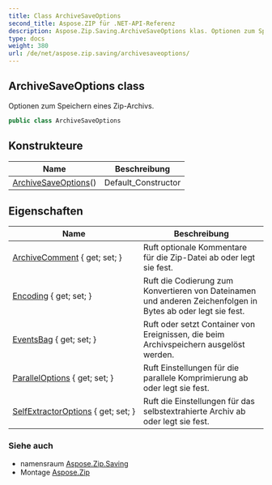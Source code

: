 ```yaml
---
title: Class ArchiveSaveOptions
second_title: Aspose.ZIP für .NET-API-Referenz
description: Aspose.Zip.Saving.ArchiveSaveOptions klas. Optionen zum Speichern eines ZipArchivs.
type: docs
weight: 380
url: /de/net/aspose.zip.saving/archivesaveoptions/
---
```

## ArchiveSaveOptions class

Optionen zum Speichern eines Zip-Archivs.

```csharp
public class ArchiveSaveOptions
```

## Konstrukteure

| Name | Beschreibung |
| --- | --- |
| [ArchiveSaveOptions](archivesaveoptions/)() | Default_Constructor |

## Eigenschaften

| Name | Beschreibung |
| --- | --- |
| [ArchiveComment](../../aspose.zip.saving/archivesaveoptions/archivecomment/) { get; set; } | Ruft optionale Kommentare für die Zip-Datei ab oder legt sie fest. |
| [Encoding](../../aspose.zip.saving/archivesaveoptions/encoding/) { get; set; } | Ruft die Codierung zum Konvertieren von Dateinamen und anderen Zeichenfolgen in Bytes ab oder legt sie fest. |
| [EventsBag](../../aspose.zip.saving/archivesaveoptions/eventsbag/) { get; set; } | Ruft oder setzt Container von Ereignissen, die beim Archivspeichern ausgelöst werden. |
| [ParallelOptions](../../aspose.zip.saving/archivesaveoptions/paralleloptions/) { get; set; } | Ruft Einstellungen für die parallele Komprimierung ab oder legt sie fest. |
| [SelfExtractorOptions](../../aspose.zip.saving/archivesaveoptions/selfextractoroptions/) { get; set; } | Ruft die Einstellungen für das selbstextrahierte Archiv ab oder legt sie fest. |

### Siehe auch

* namensraum [Aspose.Zip.Saving](../../aspose.zip.saving/)
* Montage [Aspose.Zip](../../)


